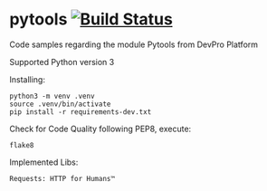 # pytools [![Build Status](https://app.travis-ci.com/mauriciodoerr/pytools.svg?branch=main)](https://app.travis-ci.com/mauriciodoerr/pytools)
Code samples regarding the module Pytools from DevPro Platform

Supported Python version 3

Installing:
```console
python3 -m venv .venv
source .venv/bin/activate
pip install -r requirements-dev.txt
```

Check for Code Quality following PEP8, execute:
```console
flake8
```

Implemented Libs:
```console
Requests: HTTP for Humans™
```